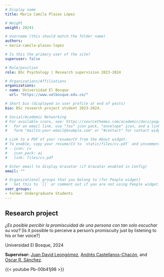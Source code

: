 ```yaml
---
# Display name
title: Maria Camila Plazas López

# Weight
weight: 20241

# Username (this should match the folder name)
authors:
- maria-camila-plazas-lopez

# Is this the primary user of the site?
superuser: false

# Role/position
role: BSc Psychology | Research supervision 2023-2024

# Organizations/Affiliations
organizations:
- name: Universidad El Bosque
  url: "https://www.uelbosque.edu.co/"

# Short bio (displayed in user profile at end of posts)
bio: BSc research project student 2023-2024.

# Social/Academic Networking
# For available icons, see: https://sourcethemes.com/academic/docs/page-builder/#icons
#   For an email link, use "fas" icon pack, "envelope" icon, and a link in the
#   form "mailto:your-email@example.com" or "#contact" for contact widget.

# Link to a PDF of your resume/CV from the About widget.
# To enable, copy your resume/CV to `static/files/cv.pdf` and uncomment the lines below.
# - icon: cv
#   icon_pack: ai
#   link: files/cv.pdf

# Enter email to display Gravatar (if Gravatar enabled in Config)
email: ""

# Organizational groups that you belong to (for People widget)
#   Set this to `[]` or comment out if you are not using People widget.
user_groups:
- Former Undergraduate Students
---
```


## **Research project**  

*¿Es posible percibir la promiscuidad de una persona con tan solo escuchar su voz?* [Is it possible to perceive a person’s promiscuity just by listening to his or her voice?]

Universidad El Bosque, 2024

**Supervisor:** [Juan David Leongómez](/es/#about), [Andrés Castellanos-Chacón](/es/author/andres-castellanos-chacon/), and [Oscar R. Sánchez](/es/author/oscar-r.-sanchez/).

{{< youtube Pb-00b41j98 >}}